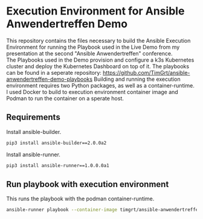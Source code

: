 # Execution Environment for Ansible Anwendertreffen Demo

This repository contains the files necessary to build the Ansible Execution Environment for running the Playbook used in the Live Demo from my presentation at the second "Ansible Anwendertreffen" conference.  
The Playbooks used in the Demo provision and configure a k3s Kubernetes cluster and deploy the Kubernetes Dashboard on top of it. The playbooks can be found in a seperate repository:
https://github.com/TimGrt/ansible-anwendertreffen-demo-playbooks
Building and running the execution environment requires two Python packages, as well as a container-runtime. I used Docker to build to execution environment container image and Podman to run the container on a sperate host.

## Requirements

Install ansible-builder.
```bash
pip3 install ansible-builder==2.0.0a2
```

Install ansible-runner.
```bash
pip3 install ansible-runner==1.0.0.0a1
```

## Run playbook with execution environment

This runs the playbook with the podman container-runtime.
```bash
ansible-runner playbook --container-image timgrt/ansible-anwendertreffen-demo-ee --inventory hosts k3s-install.yml
```
